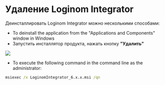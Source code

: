 # Удаление Loginom Integrator

Деинсталлировать Loginom Integrator можно несколькими способами:

* To deinstall the application from the "Applications and Components" window in Windows
* Запустить инсталлятор продукта, нажать кнопку **"Удалить"**

![](../images/integrator_msi_remove.png)

* To execute the following command in the command line as the administrator:

```cmd
msiexec /x LoginomIntegrator_6.x.x.msi /qn
```
